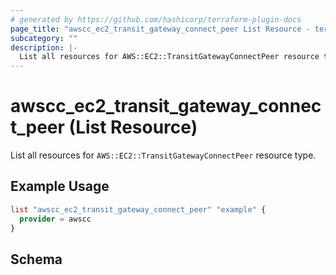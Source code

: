 ```yaml
---
# generated by https://github.com/hashicorp/terraform-plugin-docs
page_title: "awscc_ec2_transit_gateway_connect_peer List Resource - terraform-provider-awscc"
subcategory: ""
description: |-
  List all resources for AWS::EC2::TransitGatewayConnectPeer resource type.
---
```


# awscc_ec2_transit_gateway_connect_peer (List Resource)

List all resources for `AWS::EC2::TransitGatewayConnectPeer` resource type.

## Example Usage

```terraform
list "awscc_ec2_transit_gateway_connect_peer" "example" {
  provider = awscc
}
```

<!-- schema generated by tfplugindocs -->
## Schema
